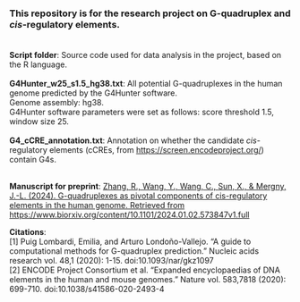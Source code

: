### This repository is for the research project on G-quadruplex and *cis*-regulatory elements.<br><br>

**Script folder**: Source code used for data analysis in the project, based on the R language.<br><br>
**G4Hunter_w25_s1.5_hg38.txt**: All potential G-quadruplexes in the human genome predicted by the G4Hunter software. <br>
								Genome assembly: hg38. <br>
								G4Hunter software parameters were set as follows: score threshold 1.5, window size 25.<br><br>
**G4_cCRE_annotation.txt**: Annotation on whether the candidate *cis*-regulatory elements (cCREs, from https://screen.encodeproject.org/) contain G4s.<br><br>

**Manuscript for preprint**: [Zhang, R., Wang, Y., Wang, C., Sun, X., & Mergny, J.-L. (2024). G-quadruplexes as pivotal components of cis-regulatory elements in the human genome. Retrieved from https://www.biorxiv.org/content/10.1101/2024.01.02.573847v1.full ](https://www.biorxiv.org/content/10.1101/2024.01.02.573847v1.full)

**Citations**:<br>
[1] Puig Lombardi, Emilia, and Arturo Londoño-Vallejo. “A guide to computational methods for G-quadruplex prediction.” Nucleic acids research vol. 48,1 (2020): 1-15. doi:10.1093/nar/gkz1097<br>
[2] ENCODE Project Consortium et al. “Expanded encyclopaedias of DNA elements in the human and mouse genomes.” Nature vol. 583,7818 (2020): 699-710. doi:10.1038/s41586-020-2493-4<br>
